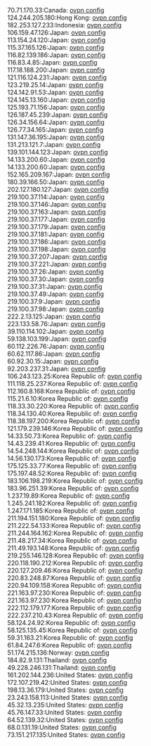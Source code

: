 70.71.170.33:Canada: [ovpn config](vpn/70_71_170_33.ovpn)  
124.244.205.180:Hong Kong: [ovpn config](vpn/124_244_205_180.ovpn)  
182.253.127.233:Indonesia: [ovpn config](vpn/182_253_127_233.ovpn)  
106.159.47.126:Japan: [ovpn config](vpn/106_159_47_126.ovpn)  
113.154.24.120:Japan: [ovpn config](vpn/113_154_24_120.ovpn)  
115.37.165.126:Japan: [ovpn config](vpn/115_37_165_126.ovpn)  
116.82.139.186:Japan: [ovpn config](vpn/116_82_139_186.ovpn)  
116.83.4.85:Japan: [ovpn config](vpn/116_83_4_85.ovpn)  
117.18.188.200:Japan: [ovpn config](vpn/117_18_188_200.ovpn)  
121.116.124.231:Japan: [ovpn config](vpn/121_116_124_231.ovpn)  
123.219.25.14:Japan: [ovpn config](vpn/123_219_25_14.ovpn)  
124.142.91.53:Japan: [ovpn config](vpn/124_142_91_53.ovpn)  
124.145.13.160:Japan: [ovpn config](vpn/124_145_13_160.ovpn)  
125.193.71.156:Japan: [ovpn config](vpn/125_193_71_156.ovpn)  
126.187.45.239:Japan: [ovpn config](vpn/126_187_45_239.ovpn)  
126.34.156.64:Japan: [ovpn config](vpn/126_34_156_64.ovpn)  
126.77.34.165:Japan: [ovpn config](vpn/126_77_34_165.ovpn)  
131.147.36.195:Japan: [ovpn config](vpn/131_147_36_195.ovpn)  
131.213.121.7:Japan: [ovpn config](vpn/131_213_121_7.ovpn)  
139.101.144.123:Japan: [ovpn config](vpn/139_101_144_123.ovpn)  
14.133.200.60:Japan: [ovpn config](vpn/14_133_200_60.ovpn)  
14.133.200.60:Japan: [ovpn config](vpn/14_133_200_60.ovpn)  
152.165.209.167:Japan: [ovpn config](vpn/152_165_209_167.ovpn)  
180.39.166.50:Japan: [ovpn config](vpn/180_39_166_50.ovpn)  
202.127.180.127:Japan: [ovpn config](vpn/202_127_180_127.ovpn)  
219.100.37.114:Japan: [ovpn config](vpn/219_100_37_114.ovpn)  
219.100.37.146:Japan: [ovpn config](vpn/219_100_37_146.ovpn)  
219.100.37.163:Japan: [ovpn config](vpn/219_100_37_163.ovpn)  
219.100.37.177:Japan: [ovpn config](vpn/219_100_37_177.ovpn)  
219.100.37.179:Japan: [ovpn config](vpn/219_100_37_179.ovpn)  
219.100.37.181:Japan: [ovpn config](vpn/219_100_37_181.ovpn)  
219.100.37.186:Japan: [ovpn config](vpn/219_100_37_186.ovpn)  
219.100.37.198:Japan: [ovpn config](vpn/219_100_37_198.ovpn)  
219.100.37.207:Japan: [ovpn config](vpn/219_100_37_207.ovpn)  
219.100.37.221:Japan: [ovpn config](vpn/219_100_37_221.ovpn)  
219.100.37.26:Japan: [ovpn config](vpn/219_100_37_26.ovpn)  
219.100.37.30:Japan: [ovpn config](vpn/219_100_37_30.ovpn)  
219.100.37.31:Japan: [ovpn config](vpn/219_100_37_31.ovpn)  
219.100.37.49:Japan: [ovpn config](vpn/219_100_37_49.ovpn)  
219.100.37.9:Japan: [ovpn config](vpn/219_100_37_9.ovpn)  
219.100.37.98:Japan: [ovpn config](vpn/219_100_37_98.ovpn)  
222.2.13.125:Japan: [ovpn config](vpn/222_2_13_125.ovpn)  
223.133.58.76:Japan: [ovpn config](vpn/223_133_58_76.ovpn)  
39.110.114.102:Japan: [ovpn config](vpn/39_110_114_102.ovpn)  
59.138.103.199:Japan: [ovpn config](vpn/59_138_103_199.ovpn)  
60.112.226.76:Japan: [ovpn config](vpn/60_112_226_76.ovpn)  
60.62.117.86:Japan: [ovpn config](vpn/60_62_117_86.ovpn)  
60.92.30.15:Japan: [ovpn config](vpn/60_92_30_15.ovpn)  
92.203.237.31:Japan: [ovpn config](vpn/92_203_237_31.ovpn)  
106.243.123.25:Korea Republic of: [ovpn config](vpn/106_243_123_25.ovpn)  
111.118.25.237:Korea Republic of: [ovpn config](vpn/111_118_25_237.ovpn)  
112.160.8.168:Korea Republic of: [ovpn config](vpn/112_160_8_168.ovpn)  
115.21.6.10:Korea Republic of: [ovpn config](vpn/115_21_6_10.ovpn)  
118.33.30.220:Korea Republic of: [ovpn config](vpn/118_33_30_220.ovpn)  
118.34.130.40:Korea Republic of: [ovpn config](vpn/118_34_130_40.ovpn)  
118.38.197.200:Korea Republic of: [ovpn config](vpn/118_38_197_200.ovpn)  
121.179.239.146:Korea Republic of: [ovpn config](vpn/121_179_239_146.ovpn)  
14.33.50.73:Korea Republic of: [ovpn config](vpn/14_33_50_73.ovpn)  
14.43.239.41:Korea Republic of: [ovpn config](vpn/14_43_239_41.ovpn)  
14.54.248.144:Korea Republic of: [ovpn config](vpn/14_54_248_144.ovpn)  
14.56.130.173:Korea Republic of: [ovpn config](vpn/14_56_130_173.ovpn)  
175.125.33.77:Korea Republic of: [ovpn config](vpn/175_125_33_77.ovpn)  
175.197.48.52:Korea Republic of: [ovpn config](vpn/175_197_48_52.ovpn)  
183.106.198.219:Korea Republic of: [ovpn config](vpn/183_106_198_219.ovpn)  
183.96.251.39:Korea Republic of: [ovpn config](vpn/183_96_251_39.ovpn)  
1.237.19.89:Korea Republic of: [ovpn config](vpn/1_237_19_89.ovpn)  
1.245.241.182:Korea Republic of: [ovpn config](vpn/1_245_241_182.ovpn)  
1.247.171.185:Korea Republic of: [ovpn config](vpn/1_247_171_185.ovpn)  
211.194.151.180:Korea Republic of: [ovpn config](vpn/211_194_151_180.ovpn)  
211.222.54.133:Korea Republic of: [ovpn config](vpn/211_222_54_133.ovpn)  
211.244.164.162:Korea Republic of: [ovpn config](vpn/211_244_164_162.ovpn)  
211.48.217.34:Korea Republic of: [ovpn config](vpn/211_48_217_34.ovpn)  
211.49.193.148:Korea Republic of: [ovpn config](vpn/211_49_193_148.ovpn)  
219.255.146.128:Korea Republic of: [ovpn config](vpn/219_255_146_128.ovpn)  
220.118.190.212:Korea Republic of: [ovpn config](vpn/220_118_190_212.ovpn)  
220.127.209.46:Korea Republic of: [ovpn config](vpn/220_127_209_46.ovpn)  
220.83.248.87:Korea Republic of: [ovpn config](vpn/220_83_248_87.ovpn)  
220.94.109.158:Korea Republic of: [ovpn config](vpn/220_94_109_158.ovpn)  
221.163.97.230:Korea Republic of: [ovpn config](vpn/221_163_97_230.ovpn)  
221.163.97.230:Korea Republic of: [ovpn config](vpn/221_163_97_230.ovpn)  
222.112.179.177:Korea Republic of: [ovpn config](vpn/222_112_179_177.ovpn)  
222.237.210.43:Korea Republic of: [ovpn config](vpn/222_237_210_43.ovpn)  
58.124.24.92:Korea Republic of: [ovpn config](vpn/58_124_24_92.ovpn)  
58.125.135.45:Korea Republic of: [ovpn config](vpn/58_125_135_45.ovpn)  
59.31.163.21:Korea Republic of: [ovpn config](vpn/59_31_163_21.ovpn)  
61.84.247.6:Korea Republic of: [ovpn config](vpn/61_84_247_6.ovpn)  
51.174.215.136:Norway: [ovpn config](vpn/51_174_215_136.ovpn)  
184.82.9.131:Thailand: [ovpn config](vpn/184_82_9_131.ovpn)  
49.228.246.131:Thailand: [ovpn config](vpn/49_228_246_131.ovpn)  
161.202.144.236:United States: [ovpn config](vpn/161_202_144_236.ovpn)  
172.107.219.42:United States: [ovpn config](vpn/172_107_219_42.ovpn)  
198.13.36.179:United States: [ovpn config](vpn/198_13_36_179.ovpn)  
23.243.158.113:United States: [ovpn config](vpn/23_243_158_113.ovpn)  
45.32.13.235:United States: [ovpn config](vpn/45_32_13_235.ovpn)  
45.76.147.33:United States: [ovpn config](vpn/45_76_147_33.ovpn)  
64.52.139.32:United States: [ovpn config](vpn/64_52_139_32.ovpn)  
68.0.131.19:United States: [ovpn config](vpn/68_0_131_19.ovpn)  
73.151.217.135:United States: [ovpn config](vpn/73_151_217_135.ovpn)  
